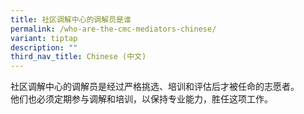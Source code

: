 ```yaml
---
title: 社区调解中心的调解员是谁
permalink: /who-are-the-cmc-mediators-chinese/
variant: tiptap
description: ""
third_nav_title: Chinese (中文)
---
```

<p>社区调解中心的调解员是经过严格挑选、培训和评估后才被任命的志愿者。
<br>他们也必须定期参与调解和培训，以保持专业能力，胜任这项工作。</p>